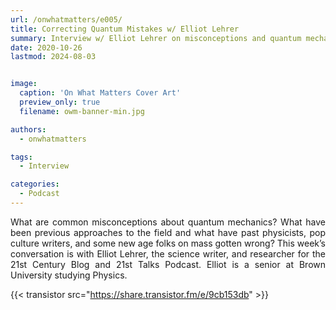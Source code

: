 ```yaml
---
url: /onwhatmatters/e005/
title: Correcting Quantum Mistakes w/ Elliot Lehrer
summary: Interview w/ Elliot Lehrer on misconceptions and quantum mechanics
date: 2020-10-26
lastmod: 2024-08-03


image:
  caption: 'On What Matters Cover Art'
  preview_only: true
  filename: owm-banner-min.jpg

authors:
  - onwhatmatters

tags:
  - Interview

categories: 
  - Podcast
---
```


<div style="text-align: justify">
What are common misconceptions about quantum mechanics? What have been previous approaches to the field and what have past physicists, pop culture writers, and some new age folks on mass gotten wrong? This week’s conversation is with Elliot Lehrer, the science writer, and researcher for the 21st Century Blog and 21st Talks Podcast. Elliot is a senior at Brown University studying Physics.

{{< transistor src="https://share.transistor.fm/e/9cb153db" >}}
</div>
